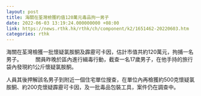 ```yaml
---
layout: post
title: 海關在荃灣檢獲約值120萬元毒品拘一男子
date: 2022-06-03 13:19:24.000000000 +08:00
link: https://news.rthk.hk/rthk/ch/component/k2/1651462-20220603.htm
categories: rthk
---
```


海關在荃灣檢獲一批懷疑氯胺酮及霹靂可卡因，估計市值共約120萬元，拘捕一名男子。
　　 
關員昨晚於區內進行緝毒行動，截查一名17歲男子，在他手持的旅行袋內發現約1公斤懷疑氯胺酮。

人員其後押解該名男子到附近一個住宅單位搜查，在單位內再檢獲約500克懷疑氯胺酮、約200克懷疑霹靂可卡因，及一批毒品包裝工具，案件仍在調查中。
　　
